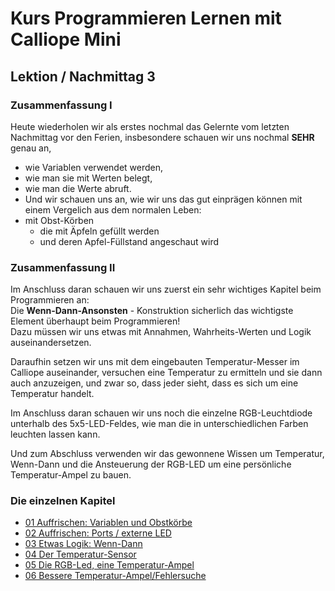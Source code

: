 # Kurs Programmieren Lernen mit Calliope Mini
   
   
   
## Lektion / Nachmittag  3

### Zusammenfassung I 

Heute wiederholen wir als erstes nochmal das Gelernte vom letzten Nachmittag vor den Ferien, insbesondere schauen wir uns nochmal __SEHR__ genau an, 

* wie Variablen verwendet werden, 
* wie man sie mit Werten belegt, 
* wie man die Werte abruft. 
* Und wir schauen uns an, wie wir uns das gut einprägen können mit einem Vergelich aus dem normalen Leben:
* mit Obst-Körben 
    * die mit Äpfeln gefüllt werden 
    * und deren Apfel-Füllstand angeschaut wird

### Zusammenfassung II 

Im Anschluss daran schauen wir uns zuerst ein sehr wichtiges Kapitel beim Programmieren an:  
Die __Wenn-Dann-Ansonsten__ - Konstruktion sicherlich das wichtigste Element überhaupt beim Programmieren!  
Dazu müssen wir uns etwas mit Annahmen, Wahrheits-Werten und Logik auseinandersetzen.

Daraufhin setzen wir uns mit dem eingebauten Temperatur-Messer im Calliope auseinander, versuchen eine Temperatur zu ermitteln und sie dann auch anzuzeigen, und zwar so, dass jeder sieht, dass es sich um eine Temperatur handelt.

Im Anschluss daran schauen wir uns noch die einzelne RGB-Leuchtdiode unterhalb des 5x5-LED-Feldes, wie man die in unterschiedlichen Farben leuchten lassen kann.  

Und zum Abschluss verwenden wir das gewonnene Wissen um Temperatur, Wenn-Dann und die Ansteuerung der RGB-LED um eine persönliche Temperatur-Ampel zu bauen.

### Die einzelnen Kapitel

* [01 Auffrischen: Variablen und Obstkörbe](04_01_Auffrischen_Variablen/index.html)
* [02 Auffrischen: Ports / externe LED](04_02_Auffrischen_Ampel/index.html)
* [03 Etwas Logik: Wenn-Dann ](04_03_Wenn-Dann/index.html)
* [04 Der Temperatur-Sensor](04_04_TemperaturSensor/index.html)
* [05 Die RGB-Led, eine Temperatur-Ampel](04_05_TemperaturAmpel/index.html)
* [06 Bessere Temperatur-Ampel/Fehlersuche](04_06_TemperaturAmpelBesser/index.html)


